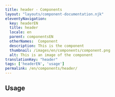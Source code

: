 ```yaml
---
title: header - Components
layout: "layouts/component-documentation.njk"
eleventyNavigation:
  key: headerEN
  title: header
  locale: en
  parent: componentsEN
  otherNames:  Component
  description: This is the component
  thumbnail: /images/en/components/component.png
  alt: This is an image of the component
translationKey: "header"
tags: ['headerEN', 'usage']
permalink: /en/components/header/
---
```


## Usage